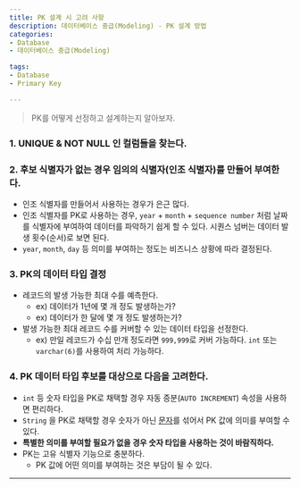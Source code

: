 ```yaml
---
title: PK 설계 시 고려 사항
description: 데이터베이스 중급(Modeling) - PK 설계 방법
categories:
- Database
- 데이터베이스 중급(Modeling)

tags:
- Database
- Primary Key

---
```


> PK를 어떻게 선정하고 설계하는지 알아보자.

<!-- more -->

### 1. UNIQUE & NOT NULL 인 컬럼들을 찾는다.

### 2. 후보 식별자가 없는 경우 임의의 식별자(인조 식별자)를 만들어 부여한다.

- 인조 식별자를 만들어서 사용하는 경우가 은근 많다.
- 인조 식별자를 PK로 사용하는 경우, `year` + `month` + `sequence number` 처럼 날짜를 식별자에 부여하여 데이터를 파악하기 쉽게 할 수 있다. 시퀀스 넘버는 데이터 발생 횟수(순서)로 보면 된다.
- `year`, `month`, `day` 등 의미를 부여하는 정도는 비즈니스 상황에 따라 결정된다.

### 3. PK의 데이터 타입 결정

- 레코드의 발생 가능한 최대 수를 예측한다.
  - ex) 데이터가 1년에 몇 개 정도 발생하는가?
  - ex) 데이터가 한 달에 몇 개 정도 발생하는가?
- 발생 가능한 최대 레코드 수를 커버할 수 있는 데이터 타입을 선정한다.
  - ex) 만일 레코드가 수십 만개 정도라면 `999,999`로 커버 가능하다. `int` 또는 `varchar(6)`를 사용하여 처리 가능하다.

### 4. PK 데이터 타입 후보를 대상으로 다음을 고려한다.

- `int` 등 숫자 타입을 PK로 채택할 경우 자동 증분(`AUTO INCREMENT`) 속성을 사용하면 편리하다.
- `String` 을 PK로 채택할 경우 숫자가 아닌 <u>문자</u>를 섞어서 PK 값에 의미를 부여할 수 있다.
- **특별한 의미를 부여할 필요가 없을 경우 숫자 타입을 사용하는 것이 바람직하다.**
- PK는 고유 식별자 기능으로 충분하다.
  - PK 값에 어떤 의미를 부여하는 것은 부담이 될 수 있다.

---
